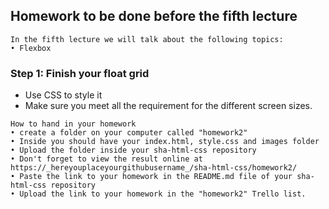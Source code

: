 ## Homework to be done before the fifth lecture

```
In the fifth lecture we will talk about the following topics:
• Flexbox
```

### Step 1: Finish your float grid
- Use CSS to style it 
- Make sure you meet all the requirement for the different screen sizes.

```
How to hand in your homework
• create a folder on your computer called "homework2"
• Inside you should have your index.html, style.css and images folder
• Upload the folder inside your sha-html-css repository
• Don't forget to view the result online at https://_hereyouplaceyourgithubusername_/sha-html-css/homework2/
• Paste the link to your homework in the README.md file of your sha-html-css repository
• Upload the link to your homework in the "homework2" Trello list.
```
